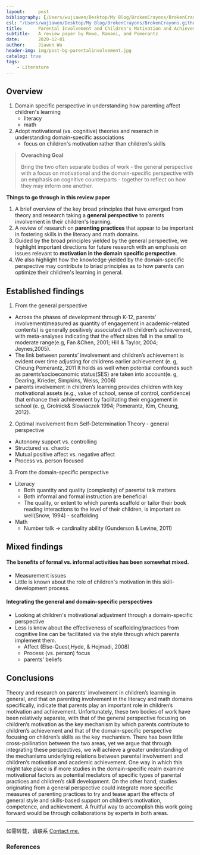 ```yaml
---
layout:     post
bibliography: [/Users/wujiawen/Desktop/My Blog/BrokenCrayons/BrokenCrayons.github.io/citationfiles/mylibrary.bib]
csl: "/Users/wujiawen/Desktop/My Blog/BrokenCrayons/BrokenCrayons.github.io/citationfiles/apa-single-spaced.csl"
title:      Parental Involvement and Children's Motivation and Achievement
subtitle:   A review paper by Rowe, Ramani, and Pomerantz
date:       2020-12-01
author:     Jiawen Wu
header-img: img/post-bg-parentalinvolvement.jpg
catalog: true
tags:
    - Literature
---
```

<script type="text/javascript">
// 禁止右键菜单
document.oncontextmenu = function(){ return false; };
// 禁止文字选择
document.onselectstart = function(){ return false; };
// 禁止复制
document.oncopy = function(){ return false; };
// 禁止剪切
document.oncut = function(){ return false; };
// 禁止粘贴
document.onpaste = function(){ return false; };
</script>

## Overview

1. Domain specific perspective in understanding how parenting affect children's learning
    - literacy
    - math
2. Adopt motivational (vs. cognitive) theories and reserach in understanding domain-specific associations
    - focus on children's motivation rather than children's skills

> **Overaching Goal**
> 
> Bring the two often separate bodies of work - the general perspective with a focus on motivational  and the domain-specific perspective with an emphasis on cognitive counterparts - together to reflect on how they may inform one another.

**Things to go through in this review paper**

1. A brief overview of the key broad principles that have emerged from theory and research taking a **general perspective** to parents involvement in their children's learning.
2. A review of research on **parenting practices** that appear to be important in fostering skills in the literacy and math domains.
3. Guided by the broad principles yielded by the general perspective, we highlight important directions for future research with an emphasis on issues relevant to **motivation in the domain specific perspective**.
4. We also highlight how the knowledge yielded by the domain-specific perspective may contribute to briad principles as to how parents can optimize their children's learning in general.

## Established findings

1. From the general perspective
- Across the phases of development through K-12, parents’ involvement(measured as quantity of engagement in academic-related contents) is generally positively associated with children’s achievement, with meta-analyses indicating that the effect sizes fall
in the small to moderate range(e.g, Fan &Chen, 2001; Hill & Taylor, 2004; Jeynes,2005).
- The link between parents’ involvement and children’s achievement is evident
over time adjusting for childrens earlier achievement (e. g, Cheung Pomerantz, 2011
It holds as well when potential confounds such as parents’socioeconomic status(SES)
are taken into account(e. g, Dearing, Krieder, Simpkins, Weiss, 2006)
- parents involvement in children’s learning provides children with key motivational assets (e.g., value of school, sense of control, confidence) that enhance their achievement by facilitating their engagement in school (e. g, Grolnick& Slowiaczek 1994; Pomerantz, Kim, Cheung, 2012).

2. Optimal involvement from Self-Determination Theory - general perspective
- Autonomy support vs. controlling
- Structured vs. chaotic
- Mutual positive affect vs. negative affect
- Process vs. person focused

3. From the domain-specific perspective
- Literacy
    - Both quantity and quality (complexity) of parental talk matters
    - Both informal and formal instruction are beneficial
    - The quality, or extent to which parents scaffold or tailor their book reading interactions to the level of their children, is important as well(Snow, 1994) - scaffolding
- Math
    - Number talk -> cardinality ability (Gunderson & Levine, 2011)



## Mixed findings

#### The benefits of formal vs. informal activities has been somewhat mixed.
- Measurement issues
- Little is known about the role of children's motivation in this skill-development process.

#### Integrating the general and domain-specific perspectives
- Looking at children's motivational adjustment through a domain-specific perspective
- Less is know about the effectiveness of scaffolding/practices from cognitive line can be facilitated via the style through which parents implement them.
    - Affect (Else-Quest,Hyde, & Hejmadi, 2008)
    - Process (vs. person) focus
    - parents' beliefs


## Conclusions
Theory and research on parents’ involvement in children’s learning in general, and that on parenting involvement in the literacy and math domains specifically, indicate that parents play an important role in children’s motivation and achievement. Unfortunately, these two bodies of work have been relatively separate, with that of the general perspective focusing on children’s motivation as the key mechanism by which parents contribute to children’s achievement and that of the domain-specific perspective focusing on children’s skills as the key mechanism. There has been little cross-pollination between the two areas, yet we argue that through integrating these perspectives, we will achieve a greater understanding of the mechanisms underlying relations between parental involvement and children’s motivation and academic achievement. One way in which this might take place is if more studies in the domain-specific realm examine motivational factors as potential mediators of specific types of parental practices and children’s skill development. On the other hand, studies originating from a general perspective could integrate more specific measures of parenting practices to try and tease apart the effects of general style and skills-based support on children’s motivation, competence, and achievement. A fruitful way to accomplish this work going forward would be through collaborations by experts in both areas.


***
如需转载，请联系
<a href="https://brokencrayons.github.io/about/">Contact me.</a> 


### References

